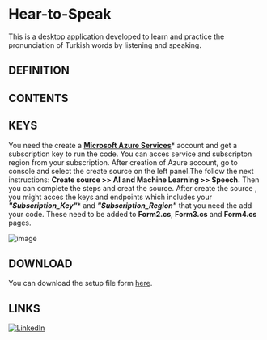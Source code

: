 # Hear-to-Speak
This is a desktop application developed to learn and practice the pronunciation of Turkish words by listening and speaking.

## DEFINITION

## CONTENTS 



## KEYS 
You need the create a **[Microsoft Azure Services](https://portal.azure.com/#create/Microsoft.CognitiveServicesSpeechServices)*** account and get a subscription key to run the code. You can acces service and subscripton region from your subscription.
After creation of Azure account, go to console and select the create source on the left panel.The follow the next instructions:
**Create source >> AI and Machine Learning >> Speech.**
Then you can complete the steps and creat the source. After create the source , you might acces the keys and endpoints which includes your ***"Subscription_Key"**** and ***"Subscription_Region"*** that you need the add your code. These need to be added to **Form2.cs**, **Form3.cs** and **Form4.cs** pages.


![image](https://www.linkpicture.com/q/WhatsApp-Image-2023-02-04-at-22.08.26.jpeg)
## DOWNLOAD 

You can download the setup file form [here](https://drive.google.com/drive/folders/1KXulqEoTlYojuCza5GMs-CJN-Wq0Eqd8?usp=sharing).

## LINKS
[![LinkedIn](https://icons.iconarchive.com/icons/limav/flat-gradient-social/48/Linkedin-icon.png)](https://www.linkedin.com/in/mustafa8demir/) 



